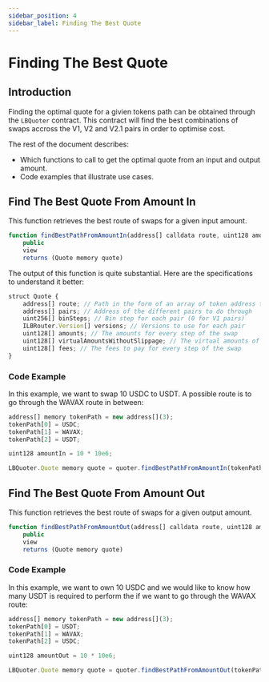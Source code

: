 ```yaml
---
sidebar_position: 4
sidebar_label: Finding The Best Quote
---
```


# Finding The Best Quote

## Introduction

Finding the optimal quote for a givien tokens path can be obtained through the `LBQuoter` contract. This contract will find the best combinations of swaps accross the V1, V2 and V2.1 pairs in order to optimise cost.

The rest of the document describes:

- Which functions to call to get the optimal quote from an input and output amount.
- Code examples that illustrate use cases. 

## Find The Best Quote From Amount In

This function retrieves the best route of swaps for a given input amount.

```js
function findBestPathFromAmountIn(address[] calldata route, uint128 amountIn)
    public
    view
    returns (Quote memory quote)
```

The output of this function is quite substantial. Here are the specifications to understand it better:

```js
struct Quote {
    address[] route; // Path in the form of an array of token address to go through
    address[] pairs; // Address of the different pairs to do through
    uint256[] binSteps; // Bin step for each pair (0 for V1 pairs)
    ILBRouter.Version[] versions; // Versions to use for each pair
    uint128[] amounts; // The amounts for every step of the swap
    uint128[] virtualAmountsWithoutSlippage; // The virtual amounts of every step of the swap without slippage
    uint128[] fees; // The fees to pay for every step of the swap
}
```
### Code Example

In this example, we want to swap 10 USDC to USDT. A possible route is to go through the WAVAX route in between:

```js
address[] memory tokenPath = new address[](3);
tokenPath[0] = USDC;
tokenPath[1] = WAVAX;
tokenPath[2] = USDT;

uint128 amountIn = 10 * 10e6;

LBQuoter.Quote memory quote = quoter.findBestPathFromAmountIn(tokenPath, amountIn);
```

## Find The Best Quote From Amount Out

This function retrieves the best route of swaps for a given output amount.

```js
function findBestPathFromAmountOut(address[] calldata route, uint128 amountOut)
    public
    view
    returns (Quote memory quote)
```

### Code Example

In this example, we want to own 10 USDC and we would like to know how many USDT is required to perform the if we want to go through the WAVAX route:
```js
address[] memory tokenPath = new address[](3);
tokenPath[0] = USDT;
tokenPath[1] = WAVAX;
tokenPath[2] = USDC;

uint128 amountOut = 10 * 10e6;

LBQuoter.Quote memory quote = quoter.findBestPathFromAmountOut(tokenPath, amountOut);
```